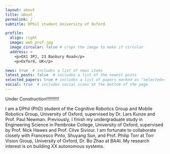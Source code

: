 ```yaml
---
layout: about
title: about
permalink: /
subtitle: DPhil student University of Oxford.

profile:
  align: right
  image: web_prof.jpg
  image_circular: false # crops the image to make it circular
  address: >
    <p>OX1 3PJ, 23 Banbury Road</p>
    <p>Oxford, UK</p>

news: true  # includes a list of news items
latest_posts: false  # includes a list of the newest posts
selected_papers: true # includes a list of papers marked as "selected={true}"
social: true  # includes social icons at the bottom of the page
---
```


Under Construction!!!!!!!!!!

I am a DPhil (PhD) student of the Cognitive Robotics Group and Mobile Robotics Group, University of Oxford, supervised by Dr. Lars Kunze and Prof. Paul Newman. Previously, I finish my undergraduate study in Engineering Science in Pembroke College, University of Oxford, supervised by Prof. Nick Hawes and Prof. Clive Siviour. I am fortunate to collaborate closely with Francesco Pinto, Shuyang Sun, and Prof. Philip Torr at Torr Vision Group, University of Oxford, Dr. Bo Zhao at BAAI. My research interest is on building XX autonomous systems.

<!-- Test Tese. Tell the world about yourself. Link to your favorite [subreddit](http://reddit.com). You can put a picture in, too. The code is already in, just name your picture `prof_pic.jpg` and put it in the `img/` folder.

Put your address / P.O. box / other info right below your picture. You can also disable any of these elements by editing `profile` property of the YAML header of your `_pages/about.md`. Edit `_bibliography/papers.bib` and Jekyll will render your [publications page](/al-folio/publications/) automatically.

Link to your social media connections, too. This theme is set up to use [Font Awesome icons](http://fortawesome.github.io/Font-Awesome/) and [Academicons](https://jpswalsh.github.io/academicons/), like the ones below. Add your Facebook, Twitter, LinkedIn, Google Scholar, or just disable all of them. -->
